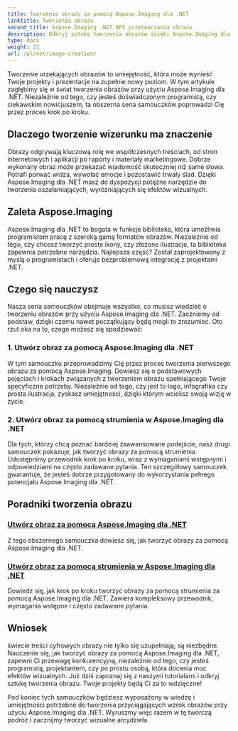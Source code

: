 ```yaml
---
title: Tworzenie obrazu za pomocą Aspose.Imaging dla .NET
linktitle: Tworzenie obrazu
second_title: Aspose.Imaging .NET API przetwarzania obrazu
description: Odkryj sztukę tworzenia obrazów dzięki Aspose.Imaging dla .NET. Naucz się tworzyć wspaniałe efekty wizualne w tej obszernej serii samouczków.
type: docs
weight: 21
url: /pl/net/image-creation/
---
```


Tworzenie urzekających obrazów to umiejętność, która może wynieść Twoje projekty i prezentacje na zupełnie nowy poziom. W tym artykule zagłębimy się w świat tworzenia obrazów przy użyciu Aspose.Imaging dla .NET. Niezależnie od tego, czy jesteś doświadczonym programistą, czy ciekawskim nowicjuszem, ta obszerna seria samouczków poprowadzi Cię przez proces krok po kroku.

## Dlaczego tworzenie wizerunku ma znaczenie

Obrazy odgrywają kluczową rolę we współczesnych treściach, od stron internetowych i aplikacji po raporty i materiały marketingowe. Dobrze wykonany obraz może przekazać wiadomość skuteczniej niż same słowa. Potrafi porwać widza, wywołać emocje i pozostawić trwały ślad. Dzięki Aspose.Imaging dla .NET masz do dyspozycji potężne narzędzie do tworzenia oszałamiających, wyróżniających się efektów wizualnych.

## Zaleta Aspose.Imaging

Aspose.Imaging dla .NET to bogata w funkcje biblioteka, która umożliwia programistom pracę z szeroką gamą formatów obrazów. Niezależnie od tego, czy chcesz tworzyć proste ikony, czy złożone ilustracje, ta biblioteka zapewnia potrzebne narzędzia. Najlepsza część? Został zaprojektowany z myślą o programistach i oferuje bezproblemową integrację z projektami .NET.

## Czego się nauczysz

Nasza seria samouczków obejmuje wszystko, co musisz wiedzieć o tworzeniu obrazów przy użyciu Aspose.Imaging dla .NET. Zaczniemy od podstaw, dzięki czemu nawet początkujący będą mogli to zrozumieć. Oto rzut oka na to, czego możesz się spodziewać:

### 1. Utwórz obraz za pomocą Aspose.Imaging dla .NET
   W tym samouczku przeprowadzimy Cię przez proces tworzenia pierwszego obrazu za pomocą Aspose.Imaging. Dowiesz się o podstawowych pojęciach i krokach związanych z tworzeniem obrazu spełniającego Twoje specyficzne potrzeby. Niezależnie od tego, czy jest to logo, infografika czy prosta ilustracja, zyskasz umiejętności, dzięki którym wcielisz swoją wizję w życie.

### 2. Utwórz obraz za pomocą strumienia w Aspose.Imaging dla .NET
   Dla tych, którzy chcą poznać bardziej zaawansowane podejście, nasz drugi samouczek pokazuje, jak tworzyć obrazy za pomocą strumienia. Udostępnimy przewodnik krok po kroku, wraz z wymaganiami wstępnymi i odpowiedziami na często zadawane pytania. Ten szczegółowy samouczek gwarantuje, że jesteś dobrze przygotowany do wykorzystania pełnego potencjału Aspose.Imaging dla .NET.

## Poradniki tworzenia obrazu
### [Utwórz obraz za pomocą Aspose.Imaging dla .NET](./create-an-image/)
Z tego obszernego samouczka dowiesz się, jak tworzyć obrazy za pomocą Aspose.Imaging dla .NET.
### [Utwórz obraz za pomocą strumienia w Aspose.Imaging dla .NET](./create-image-using-stream/)
Dowiedz się, jak krok po kroku tworzyć obrazy za pomocą strumienia za pomocą Aspose.Imaging dla .NET. Zawiera kompleksowy przewodnik, wymagania wstępne i często zadawane pytania.

## Wniosek

świecie treści cyfrowych obrazy nie tylko się uzupełniają; są niezbędne. Nauczenie się, jak tworzyć obrazy za pomocą Aspose.Imaging dla .NET, zapewni Ci przewagę konkurencyjną, niezależnie od tego, czy jesteś programistą, projektantem, czy po prostu osobą, która docenia moc efektów wizualnych. Już dziś zapoznaj się z naszymi tutorialami i odkryj sztukę tworzenia obrazu. Twoje projekty będą Ci za to wdzięczne!

Pod koniec tych samouczków będziesz wyposażony w wiedzę i umiejętności potrzebne do tworzenia przyciągających wzrok obrazów przy użyciu Aspose.Imaging dla .NET. Wyruszmy więc razem w tę twórczą podróż i zacznijmy tworzyć wizualne arcydzieła.